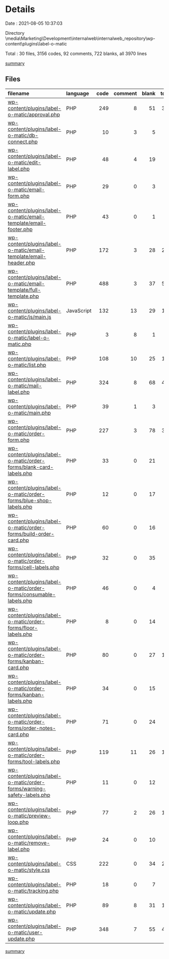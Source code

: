 # Details

Date : 2021-08-05 10:37:03

Directory \\media\Marketing\Development\internalweb\internalweb_repository\wp-content\plugins\label-o-matic

Total : 30 files,  3156 codes, 92 comments, 722 blanks, all 3970 lines

[summary](results.md)

## Files
| filename | language | code | comment | blank | total |
| :--- | :--- | ---: | ---: | ---: | ---: |
| [wp-content/plugins/label-o-matic/approval.php](/wp-content/plugins/label-o-matic/approval.php) | PHP | 249 | 8 | 51 | 308 |
| [wp-content/plugins/label-o-matic/db-connect.php](/wp-content/plugins/label-o-matic/db-connect.php) | PHP | 10 | 3 | 5 | 18 |
| [wp-content/plugins/label-o-matic/edit-label.php](/wp-content/plugins/label-o-matic/edit-label.php) | PHP | 48 | 4 | 19 | 71 |
| [wp-content/plugins/label-o-matic/email-form.php](/wp-content/plugins/label-o-matic/email-form.php) | PHP | 29 | 0 | 3 | 32 |
| [wp-content/plugins/label-o-matic/email-template/email-footer.php](/wp-content/plugins/label-o-matic/email-template/email-footer.php) | PHP | 43 | 0 | 1 | 44 |
| [wp-content/plugins/label-o-matic/email-template/email-header.php](/wp-content/plugins/label-o-matic/email-template/email-header.php) | PHP | 172 | 3 | 28 | 203 |
| [wp-content/plugins/label-o-matic/email-template/full-template.php](/wp-content/plugins/label-o-matic/email-template/full-template.php) | PHP | 488 | 3 | 37 | 528 |
| [wp-content/plugins/label-o-matic/js/main.js](/wp-content/plugins/label-o-matic/js/main.js) | JavaScript | 132 | 13 | 29 | 174 |
| [wp-content/plugins/label-o-matic/label-o-matic.php](/wp-content/plugins/label-o-matic/label-o-matic.php) | PHP | 3 | 8 | 1 | 12 |
| [wp-content/plugins/label-o-matic/list.php](/wp-content/plugins/label-o-matic/list.php) | PHP | 108 | 10 | 25 | 143 |
| [wp-content/plugins/label-o-matic/mail-label.php](/wp-content/plugins/label-o-matic/mail-label.php) | PHP | 324 | 8 | 68 | 400 |
| [wp-content/plugins/label-o-matic/main.php](/wp-content/plugins/label-o-matic/main.php) | PHP | 39 | 1 | 3 | 43 |
| [wp-content/plugins/label-o-matic/order-form.php](/wp-content/plugins/label-o-matic/order-form.php) | PHP | 227 | 3 | 78 | 308 |
| [wp-content/plugins/label-o-matic/order-forms/blank-card-labels.php](/wp-content/plugins/label-o-matic/order-forms/blank-card-labels.php) | PHP | 33 | 0 | 21 | 54 |
| [wp-content/plugins/label-o-matic/order-forms/blue-shop-labels.php](/wp-content/plugins/label-o-matic/order-forms/blue-shop-labels.php) | PHP | 12 | 0 | 17 | 29 |
| [wp-content/plugins/label-o-matic/order-forms/build-order-card.php](/wp-content/plugins/label-o-matic/order-forms/build-order-card.php) | PHP | 60 | 0 | 16 | 76 |
| [wp-content/plugins/label-o-matic/order-forms/cell-labels.php](/wp-content/plugins/label-o-matic/order-forms/cell-labels.php) | PHP | 32 | 0 | 35 | 67 |
| [wp-content/plugins/label-o-matic/order-forms/consumable-labels.php](/wp-content/plugins/label-o-matic/order-forms/consumable-labels.php) | PHP | 46 | 0 | 4 | 50 |
| [wp-content/plugins/label-o-matic/order-forms/floor-labels.php](/wp-content/plugins/label-o-matic/order-forms/floor-labels.php) | PHP | 8 | 0 | 14 | 22 |
| [wp-content/plugins/label-o-matic/order-forms/kanban-card.php](/wp-content/plugins/label-o-matic/order-forms/kanban-card.php) | PHP | 80 | 0 | 27 | 107 |
| [wp-content/plugins/label-o-matic/order-forms/kanban-labels.php](/wp-content/plugins/label-o-matic/order-forms/kanban-labels.php) | PHP | 34 | 0 | 15 | 49 |
| [wp-content/plugins/label-o-matic/order-forms/order-notes-card.php](/wp-content/plugins/label-o-matic/order-forms/order-notes-card.php) | PHP | 71 | 0 | 24 | 95 |
| [wp-content/plugins/label-o-matic/order-forms/tool-labels.php](/wp-content/plugins/label-o-matic/order-forms/tool-labels.php) | PHP | 119 | 11 | 26 | 156 |
| [wp-content/plugins/label-o-matic/order-forms/warning-safety-labels.php](/wp-content/plugins/label-o-matic/order-forms/warning-safety-labels.php) | PHP | 11 | 0 | 12 | 23 |
| [wp-content/plugins/label-o-matic/preview-loop.php](/wp-content/plugins/label-o-matic/preview-loop.php) | PHP | 77 | 2 | 26 | 105 |
| [wp-content/plugins/label-o-matic/remove-label.php](/wp-content/plugins/label-o-matic/remove-label.php) | PHP | 24 | 0 | 10 | 34 |
| [wp-content/plugins/label-o-matic/style.css](/wp-content/plugins/label-o-matic/style.css) | CSS | 222 | 0 | 34 | 256 |
| [wp-content/plugins/label-o-matic/tracking.php](/wp-content/plugins/label-o-matic/tracking.php) | PHP | 18 | 0 | 7 | 25 |
| [wp-content/plugins/label-o-matic/update.php](/wp-content/plugins/label-o-matic/update.php) | PHP | 89 | 8 | 31 | 128 |
| [wp-content/plugins/label-o-matic/user-update.php](/wp-content/plugins/label-o-matic/user-update.php) | PHP | 348 | 7 | 55 | 410 |

[summary](results.md)